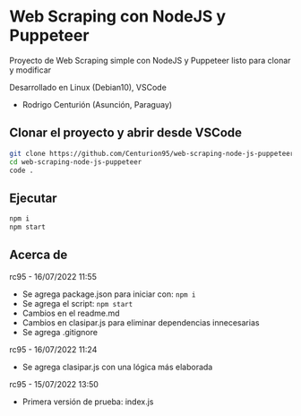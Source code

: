 # Web Scraping con NodeJS y Puppeteer
Proyecto de Web Scraping simple con NodeJS y Puppeteer listo para clonar y modificar

Desarrollado en Linux (Debian10), VSCode

- Rodrigo Centurión
(Asunción, Paraguay)

## Clonar el proyecto y abrir desde VSCode
```sh
git clone https://github.com/Centurion95/web-scraping-node-js-puppeteer.git
cd web-scraping-node-js-puppeteer
code .
```

## Ejecutar
```sh
npm i
npm start
```


## Acerca de
rc95 - 16/07/2022 11:55
- Se agrega package.json para iniciar con: `npm i`
- Se agrega el script: `npm start`
- Cambios en el readme.md
- Cambios en clasipar.js para eliminar dependencias innecesarias
- Se agrega .gitignore

rc95 - 16/07/2022 11:24
- Se agrega clasipar.js con una lógica más elaborada 

rc95 - 15/07/2022 13:50
- Primera versión de prueba: index.js